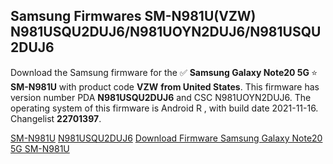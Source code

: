 <h2>Samsung Firmwares SM-N981U(VZW) N981USQU2DUJ6/N981UOYN2DUJ6/N981USQU2DUJ6</h2>
Download the Samsung firmware for the ✅ <strong>Samsung Galaxy Note20 5G </strong> ⭐ <strong>SM-N981U</strong> with product code <strong>VZW</strong> <strong> from United States</strong>. This firmware has version number PDA <strong>N981USQU2DUJ6</strong> and CSC N981UOYN2DUJ6. The operating system of this firmware is Android R , with build date 2021-11-16. Changelist <strong>22701397</strong>.


[SM-N981U](https://samfirm.shop/samsung/model/SM-N981U)
[N981USQU2DUJ6](https://samfirm.shop/samsung/pda/N981USQU2DUJ6)
[Download Firmware Samsung Galaxy Note20 5G SM-N981U](https://samfirm.shop/samsung/firmware/474455)
